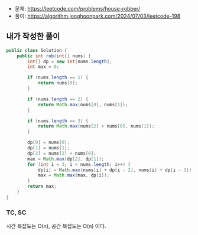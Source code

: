 - 문제: https://leetcode.com/problems/house-robber/
- 풀이: https://algorithm.jonghoonpark.com/2024/07/03/leetcode-198

## 내가 작성한 풀이

```java
public class Solution {
    public int rob(int[] nums) {
        int[] dp = new int[nums.length];
        int max = 0;

        if (nums.length == 1) {
            return nums[0];
        }

        if (nums.length == 2) {
            return Math.max(nums[0], nums[1]);
        }

        if (nums.length == 3) {
            return Math.max(nums[2] + nums[0], nums[1]);
        }

        dp[0] = nums[0];
        dp[1] = nums[1];
        dp[2] = nums[2] + nums[0];
        max = Math.max(dp[2], dp[1]);
        for (int i = 3; i < nums.length; i++) {
            dp[i] = Math.max(nums[i] + dp[i - 2], nums[i] + dp[i - 3]);
            max = Math.max(max, dp[i]);
        }
        return max;
    }
}
```

### TC, SC

시간 복잡도는 O(n), 공간 복잡도는 O(n) 이다.
